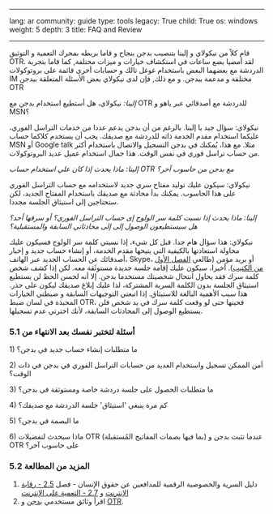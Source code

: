 

---

lang: ar
community: guide
type: tools
legacy: True
child: True
os: windows
weight: 5
depth: 3
title: FAQ and Review

---

<p>قام كلاً من نيكولاي و إلينا بتنصيب بدجن بنجاح و قاما بربطه بمحرك التعمية و التوثيق OTR. لقد أمضيا بضع ساعات في استكشاف خيارات و ميزات مختلفة, كما قاما بتجربة الدردشة مع بعضهما البعض باستخدام غوغل تالك و حسابات أخرى قائمة على بروتوكولات IM مختلفة و مدعمة ببدجن. و مع ذلك, فإن لدى نيكولاي بعض الأسئلة المتعلقة ببدجن OTR</p>

<p><i>إلينا:</i> نيكولاي، هل أستطيع استخدام بدجن مع OTR للدردشة مع أصدقائي عبر ياهو و MSN؟</p>

<p>نيكولاي: سؤال جيد يا إلينا. بالرغم من أن بدجن يدعم عددا من خدمات التراسل الفوري، عليكما استخدام مقدم الخدمة ذاته للدردشة مع صديقك. يجب أن يستخدم كلاكما حساب MSN أو Google talk مثلا. مع هذا، يُمكنك في بدجن التسجيل والاتصال باستخدام أكثر من حساب تراسل فوري في نفس الوقت. هذا جمال استخدام عميل عديد البروتوكولات.</p>

<p><i>إلينا: ماذا يحدث إذا كان علي استخدام حساب OTR مع بدجن من حاسوب آخر؟</i></p>

<p>نيكولاي: سيكون عليك توليد مفتاح سري جديد لاستخدامه مع حساب التراسل الفوري على هذا الحاسوب. يمكنك بدأ محادثة مع صديقك باستخدام المفتاح الجديد، لكن ستحتاجين إلى استيثاق الجلسة مجددا.</p>

<p><i>إلينا: ماذا يحدث إذا نسيت كلمة سر الولوج إى حساب التراسل الفوري؟ أو سرقها أحد؟ هل سيستطيعون الوصول إلى إلى محادثاتي السابقة والمستقبلية؟</i></p>

<p>نيكولاي: هذا سؤال هام جدا. قبل كل شيء، إذا نسيتي كلمة سر الولوج فسيكون عليك محاولة استعادتها بالكيفية التي يتيحها مقدم الخدمة، أو إنشاء حساب جديد و إخبار أصدقائك عن الحساب الجديد عبر الهاتف، Skype، أو بريد مؤمن (طالعي <a class="ext-link" href="/chapter-1"><span class="icon">الفصل الأول من الكتيب</span></a>). أخيرا، سيكون عليك إقامة جلسة جديدة مستوثَقة معه. لكن إذا كشف شخص كلمة سرك فقد يحاول انتحال شخصيتك مستخدما بدجن. إلا أنه لحسن الحظ لن يستطيع استيثاق الجلسة بدون الكلمة السرية المشتركة، لذا عليك إبلاغ صديقك ليكون على حذر. هذا سبب الأهمية البالغة للاستيثاق. إذا اتبعتي التوجيهات السابقة و ضبطتي الخيارات المحبذة في لسان ضبط OTR، فحينها حتى لو وقعت كلمة سرك في يد شخص فلن يستطيع الوصول إلى المحادثات السابقة، لأنك اخترتي عدم تسجيلها.</p>

<h3>5.1 أسئلة لتختبر نفسك بعد الانتهاء من</h3>

<p>1) ما متطلبات إنشاء حساب جديد في بدجن؟</p>

<p>2) أمن الممكن تسجيل واستخدام العديد من حسابات التراسل الفوري في بدجن في ذات الوقت؟</p>

<p>3) ما متطلبات الحصول على جلسة دردشة خاصة ومستوثقة في بدجن؟</p>

<p>4) كم مرة ينبغي 'استيثاق' جلسة الدردشة مع صديقك؟</p>

<p>5) ما البصمة في بدجن؟</p>

<p>6) ماذا سيحدث لتفضيلات OTR (بما فيها بصمات المفاتيح المُستقبلة) عندما تثبت بدجن و OTR على حاسوب آخر؟</p>

<h3>5.2 المزيد من المطالعة</h3>

<ol>
	<li>دليل السرية والخصوصية الرقمية للمدافعين عن حقوق الإنسان - فصل <a class="ext-link" href="http://info.frontlinedefenders.org/manual/en/esecman/chapter2_5.html"><span class="icon">2.5 - رقابة الإنترنت</span></a> و <a class="ext-link" href="http://info.frontlinedefenders.org/manual/en/esecman/chapter2_7.html"><span class="icon">2.7 - التعمية على الإنترنت</span></a></li>
	<li>اقرأ وثائق مستخدمي <a class="ext-link" href="http://developer.pidgin.im/#ForUsers"><span class="icon">بدجن</span></a> و <a class="ext-link" href="http://www.cypherpunks.ca/otr/win-install/otr-setup.html"><span class="icon">OTR</span></a>.</li>
</ol>



